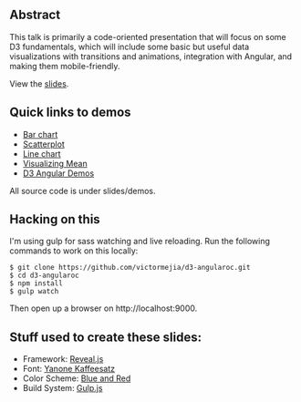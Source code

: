 ## Abstract
This talk is primarily a code-oriented presentation that will focus on some D3 fundamentals, which will include some basic but useful data visualizations with transitions and animations, integration with Angular, and making them mobile-friendly.

View the [slides](http://victormejia.github.io/d3-angularoc).

## Quick links to demos
* [Bar chart](http://victormejia.github.io/d3-angularoc/demos/05-barchart-tooltips/)
* [Scatterplot](http://victormejia.github.io/d3-angularoc/demos/04-scatterplot-animated/)
* [Line chart](http://victormejia.github.io/d3-angularoc/demos/06-linechart/)
* [Visualizing Mean](http://victormejia.github.io/d3-angularoc/demos/mean/)
* [D3 Angular Demos](http://victormejia.github.io/d3-angular-demos)
 
All source code is under slides/demos.

## Hacking on this
I'm using gulp for sass watching and live reloading. Run the following commands to work on this locally:

    $ git clone https://github.com/victormejia/d3-angularoc.git 
    $ cd d3-angularoc
    $ npm install
    $ gulp watch
    
Then open up a browser on http://localhost:9000.

## Stuff used to create these slides:
* Framework: [Reveal.js](http://lab.hakim.se/reveal-js/)
* Font: [Yanone Kaffeesatz](https://www.google.com/fonts/specimen/Yanone+Kaffeesatz)
* Color Scheme: [Blue and Red](https://kuler.adobe.com/Blue-and-Red-color-theme-3876368)
* Build System: [Gulp.js](http://gulpjs.com/)
